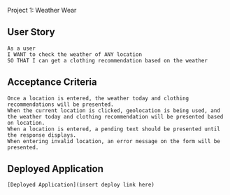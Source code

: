  Project 1: Weather Wear



## User Story
```
As a user
I WANT to check the weather of ANY location
SO THAT I can get a clothing recommendation based on the weather
```
## Acceptance Criteria

```
Once a location is entered, the weather today and clothing recommendations will be presented.
When the current location is clicked, geolocation is being used, and the weather today and clothing recommendation will be presented based on location.
When a location is entered, a pending text should be presented until the response displays.
When entering invalid location, an error message on the form will be presented.

```
## Deployed Application
```
[Deployed Application](insert deploy link here)
```
